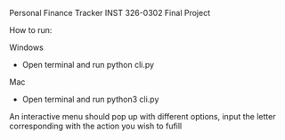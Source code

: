 Personal Finance Tracker
INST 326-0302 Final Project

How to run:

Windows
- Open terminal and run python cli.py

Mac
- Open terminal and run python3 cli.py

An interactive menu should pop up with different options, input the letter corresponding with the action you wish to fufill
